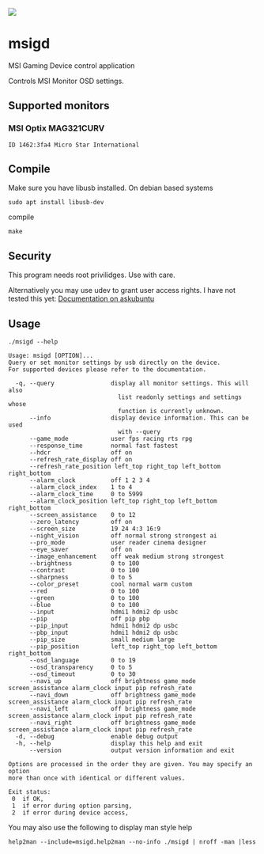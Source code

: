 
![](https://github.com/couriersud/msigd/.github/workflows/ccpp.yml/badge.svg)

# msigd
MSI Gaming Device control application

Controls MSI Monitor OSD settings.

## Supported monitors

### MSI Optix MAG321CURV

```
ID 1462:3fa4 Micro Star International
```

## Compile

Make sure you have libusb installed. On debian based systems

```
sudo apt install libusb-dev
```

compile 

```
make
```

## Security

This program needs root privilidges. Use with care.

Alternatively you may use udev to grant user access rights. I have not tested 
this yet: [Documentation on askubuntu](https://askubuntu.com/questions/978552/how-do-i-make-libusb-work-as-non-root)
 

## Usage
```
./msigd --help
```
```
Usage: msigd [OPTION]... 
Query or set monitor settings by usb directly on the device.
For supported devices please refer to the documentation.

  -q, --query                display all monitor settings. This will also
                               list readonly settings and settings whose
                               function is currently unknown.
      --info                 display device information. This can be used
                               with --query
      --game_mode            user fps racing rts rpg 
      --response_time        normal fast fastest 
      --hdcr                 off on 
      --refresh_rate_display off on 
      --refresh_rate_position left_top right_top left_bottom right_bottom 
      --alarm_clock          off 1 2 3 4 
      --alarm_clock_index    1 to 4
      --alarm_clock_time     0 to 5999
      --alarm_clock_position left_top right_top left_bottom right_bottom 
      --screen_assistance    0 to 12
      --zero_latency         off on 
      --screen_size          19 24 4:3 16:9 
      --night_vision         off normal strong strongest ai 
      --pro_mode             user reader cinema designer 
      --eye_saver            off on 
      --image_enhancement    off weak medium strong strongest 
      --brightness           0 to 100
      --contrast             0 to 100
      --sharpness            0 to 5
      --color_preset         cool normal warm custom 
      --red                  0 to 100
      --green                0 to 100
      --blue                 0 to 100
      --input                hdmi1 hdmi2 dp usbc 
      --pip                  off pip pbp 
      --pip_input            hdmi1 hdmi2 dp usbc 
      --pbp_input            hdmi1 hdmi2 dp usbc 
      --pip_size             small medium large 
      --pip_position         left_top right_top left_bottom right_bottom 
      --osd_language         0 to 19
      --osd_transparency     0 to 5
      --osd_timeout          0 to 30
      --navi_up              off brightness game_mode screen_assistance alarm_clock input pip refresh_rate 
      --navi_down            off brightness game_mode screen_assistance alarm_clock input pip refresh_rate 
      --navi_left            off brightness game_mode screen_assistance alarm_clock input pip refresh_rate 
      --navi_right           off brightness game_mode screen_assistance alarm_clock input pip refresh_rate 
  -d, --debug                enable debug output
  -h, --help                 display this help and exit
      --version              output version information and exit

Options are processed in the order they are given. You may specify an option
more than once with identical or different values.

Exit status:
 0  if OK,
 1  if error during option parsing,
 2  if error during device access,

```
You may also use the following to display man style help

```
help2man --include=msigd.help2man --no-info ./msigd | nroff -man |less
```
